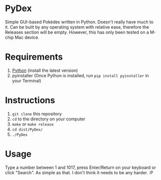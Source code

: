 # PyDex
Simple GUI-based Pokédex written in Python. Doesn't really have much to it. Can be built by any operating system with relative ease, therefore the Releases section will be empty. However, this has only been tested on a M-chip Mac device.

# Requirements
1. [Python](https://www.python.org/downloads/) (install the latest version)
2. pyinstaller (Once Python is installed, run `pip install pyinstaller` in your Terminal)

# Instructions
1. `git clone` this repository
2. `cd` to the directory on your computer
3. `make` or `make release`
4. `cd dist/PyDex/`
5. `./PyDex`

# Usage
Type a number between 1 and 1017, press Enter/Return on your keyboard or click "Search". As simple as that. I don't think it needs to be any harder. :P
